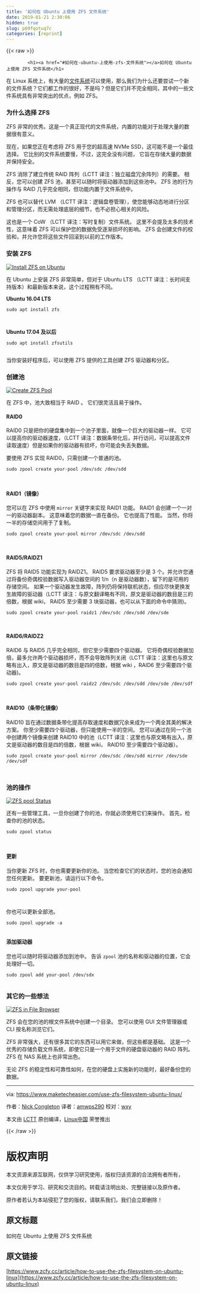 ```yaml
---
title: '如何在 Ubuntu 上使用 ZFS 文件系统' 
date: 2019-01-21 2:30:06
hidden: true
slug: p69fqotuq7c
categories: [reprint]
---
```


{{< raw >}}

            <h1><a href="#如何在-ubuntu-上使用-zfs-文件系统"></a>如何在 Ubuntu 上使用 ZFS 文件系统</h1>
<p>在 Linux 系统上，有大量的<a href="https://www.maketecheasier.com/best-linux-filesystem-for-ssd/">文件系统</a>可以使用，那么我们为什么还要尝试一个新的文件系统？它们都工作的很好，不是吗？但是它们并不完全相同，其中的一些文件系统具有非常突出的优点，例如 ZFS。</p>
<h3><a href="#为什么选择-zfs"></a>为什么选择 ZFS</h3>
<p>ZFS 非常的优秀。这是一个真正现代的文件系统，内置的功能对于处理大量的数据很有意义。</p>
<p>现在，如果您正在考虑将 ZFS 用于您的超高速 NVMe SSD，这可能不是一个最佳选择。 它比别的文件系统要慢，不过，这完全没有问题， 它旨在存储大量的数据并保持安全。</p>
<p>ZFS 消除了建立传统 RAID 阵列（LCTT 译注：独立磁盘冗余阵列）的需要。 相反，您可以创建 ZFS 池，甚至可以随时将驱动器添加到这些池中。 ZFS 池的行为操作与 RAID 几乎完全相同，但功能内置于文件系统中。</p>
<p>ZFS 也可以替代 LVM （LCTT 译注：逻辑盘卷管理），使您能够动态地进行分区和管理分区，而无需处理底层的细节，也不必担心相关的风险。</p>
<p>这也是一个 CoW （LCTT 译注：写时复制）文件系统。 这里不会提及太多的技术性，这意味着 ZFS 可以保护您的数据免受逐渐损坏的影响。 ZFS 会创建文件的校验和，并允许您将这些文件回滚到以前的工作版本。</p>
<h3><a href="#安装-zfs"></a>安装 ZFS</h3>
<p><a href="https://camo.githubusercontent.com/5fdb23e7e180a0932f41ab6abf23e9e82e7fe7f5/68747470733a2f2f7777772e6d616b65746563686561736965722e636f6d2f6173736574732f75706c6f6164732f323031372f30392f7a66732d696e7374616c6c2e6a7067"><img src="https://p0.ssl.qhimg.com/t0195d6ea2e08e90834.jpg" alt="Install ZFS on Ubuntu" title="Install ZFS on Ubuntu"></a></p>
<p>在 Ubuntu 上安装 ZFS 非常简单，但对于 Ubuntu LTS （LCTT 译注：长时间支持版本）和最新版本来说，这个过程稍有不同。</p>
<p><strong>Ubuntu 16.04 LTS</strong></p>
<pre><code class="hljs cmake">sudo apt <span class="hljs-keyword">install</span> zfs

</code></pre><p><strong>Ubuntu 17.04 及以后</strong></p>
<pre><code class="hljs cmake">sudo apt <span class="hljs-keyword">install</span> zfsutils

</code></pre><p>当你安装好程序后，可以使用 ZFS 提供的工具创建 ZFS 驱动器和分区。</p>
<h3><a href="#创建池"></a>创建池</h3>
<p><a href="https://camo.githubusercontent.com/fd05affb5de721238827c4af402a135da43ac901/68747470733a2f2f7777772e6d616b65746563686561736965722e636f6d2f6173736574732f75706c6f6164732f323031372f30392f7a66732d6372656174652d706f6f6c2e6a7067"><img src="https://p0.ssl.qhimg.com/t01262e9604a535d812.jpg" alt="Create ZFS Pool" title="Create ZFS Pool"></a></p>
<p>在 ZFS 中，池大致相当于 RAID 。 它们很灵活且易于操作。</p>
<h4><a href="#raid0"></a>RAID0</h4>
<p>RAID0 只是把你的硬盘集中到一个池子里面，就像一个巨大的驱动器一样。 它可以提高你的驱动器速度，（LCTT 译注：数据条带化后，并行访问，可以提高文件读取速度）但是如果你的驱动器有损坏，你可能会失丢失数据。</p>
<p>要使用 ZFS 实现 RAID0，只需创建一个普通的池。</p>
<pre><code class="hljs awk">sudo zpool create your-pool <span class="hljs-regexp">/dev/</span>sdc <span class="hljs-regexp">/dev/</span>sdd

</code></pre><h4><a href="#raid1镜像"></a>RAID1（镜像）</h4>
<p>您可以在 ZFS 中使用 <code>mirror</code> 关键字来实现 RAID1 功能。 RAID1 会创建一个一对一的驱动器副本。 这意味着您的数据一直在备份。 它也提高了性能。 当然，你将一半的存储空间用于了复制。</p>
<pre><code class="hljs routeros">sudo zpool create your-pool<span class="hljs-built_in"> mirror </span>/dev/sdc /dev/sdd

</code></pre><h4><a href="#raid5raidz1"></a>RAID5/RAIDZ1</h4>
<p>ZFS 将 RAID5 功能实现为 RAIDZ1。 RAID5 要求驱动器至少是 3 个。并允许您通过将备份奇偶校验数据写入驱动器空间的 1/n（n 是驱动器数），留下的是可用的存储空间。 如果一个驱动器发生故障，阵列仍将保持联机状态，但应尽快更换发生故障的驱动器（LCTT 译注：与原文翻译略有不同，原文是驱动器的数目是三的倍数，根据 wiki， RAID5 至少需要 3 块驱动器，也可以从下面的命令中猜测)。</p>
<pre><code class="hljs awk">sudo zpool create your-pool raidz1 <span class="hljs-regexp">/dev/</span>sdc <span class="hljs-regexp">/dev/</span>sdd <span class="hljs-regexp">/dev/</span>sde

</code></pre><h4><a href="#raid6raidz2"></a>RAID6/RAIDZ2</h4>
<p>RAID6 与 RAID5 几乎完全相同，但它至少需要四个驱动器。 它将奇偶校验数据加倍，最多允许两个驱动器损坏，而不会导致阵列关闭（LCTT 译注：这里也与原文略有出入，原文是驱动器的数目是四的倍数，根据 wiki ，RAID6 至少需要四个驱动器)。</p>
<pre><code class="hljs awk">sudo zpool create your-pool raidz2 <span class="hljs-regexp">/dev/</span>sdc <span class="hljs-regexp">/dev/</span>sdd <span class="hljs-regexp">/dev/</span>sde <span class="hljs-regexp">/dev/</span>sdf

</code></pre><h4><a href="#raid10条带化镜像"></a>RAID10（条带化镜像）</h4>
<p>RAID10 旨在通过数据条带化提高存取速度和数据冗余来成为一个两全其美的解决方案。 你至少需要四个驱动器，但只能使用一半的空间。 您可以通过在同一个池中创建两个镜像来创建 RAID10 中的池（LCTT 译注：这里也与原文略有出入，原文是驱动器的数目是四的倍数，根据 wiki， RAID10 至少需要四个驱动器）。</p>
<pre><code class="hljs routeros">sudo zpool create your-pool<span class="hljs-built_in"> mirror </span>/dev/sdc /dev/sdd<span class="hljs-built_in"> mirror </span>/dev/sde /dev/sdf

</code></pre><h3><a href="#池的操作"></a>池的操作</h3>
<p><a href="https://camo.githubusercontent.com/1719ac90253de57a9bfcee03c20dff14c8eb4018/68747470733a2f2f7777772e6d616b65746563686561736965722e636f6d2f6173736574732f75706c6f6164732f323031372f30392f7a66732d706f6f6c2d7374617475732e6a7067"><img src="https://p0.ssl.qhimg.com/t011783998b3a4a8681.jpg" alt="ZFS pool Status" title="ZFS pool Status"></a></p>
<p>还有一些管理工具，一旦你创建了你的池，你就必须使用它们来操作。 首先，检查你的池的状态。</p>
<pre><code class="hljs ebnf"><span class="hljs-attribute">sudo zpool status</span>

</code></pre><h4><a href="#更新"></a>更新</h4>
<p>当你更新 ZFS 时，你也需要更新你的池。 当您检查它们的状态时，您的池会通知您任何更新。 要更新池，请运行以下命令。</p>
<pre><code class="hljs routeros">sudo zpool<span class="hljs-built_in"> upgrade </span>your-pool

</code></pre><p>你也可以更新全部池。</p>
<pre><code class="hljs routeros">sudo zpool<span class="hljs-built_in"> upgrade </span>-a

</code></pre><h4><a href="#添加驱动器"></a>添加驱动器</h4>
<p>您也可以随时将驱动器添加到池中。 告诉 <code>zpool</code> 池的名称和驱动器的位置，它会处理好一切。</p>
<pre><code class="hljs dockerfile">sudo zpool <span class="hljs-keyword">add</span><span class="bash"> your-pool /dev/sdx
</span>
</code></pre><h3><a href="#其它的一些想法"></a>其它的一些想法</h3>
<p><a href="https://camo.githubusercontent.com/26f288973f6d1f249767f120810d1e6c9fc428fc/68747470733a2f2f7777772e6d616b65746563686561736965722e636f6d2f6173736574732f75706c6f6164732f323031372f30392f7a66732d706f6f6c2d6f70656e2e6a7067"><img src="https://p0.ssl.qhimg.com/t01588a08d1a59636ca.jpg" alt="ZFS in File Browser" title="ZFS in File Browser"></a></p>
<p>ZFS 会在您的池的根文件系统中创建一个目录。 您可以使用 GUI 文件管理器或 CLI 按名称浏览它们。</p>
<p>ZFS 非常强大，还有很多其它的东西可以用它来做，但这些都是基础。 这是一个优秀的存储负载文件系统，即使它只是一个用于文件的硬盘驱动器的 RAID 阵列。 ZFS 在 NAS 系统上也非常出色。</p>
<p>无论 ZFS 的稳定性和可靠性如何，在您的硬盘上实施新的功能时，最好备份您的数据。</p>
<hr>
<p>via: <a href="https://www.maketecheasier.com/use-zfs-filesystem-ubuntu-linux/">https://www.maketecheasier.com/use-zfs-filesystem-ubuntu-linux/</a></p>
<p>作者：<a href="https://www.maketecheasier.com/author/nickcongleton/">Nick Congleton</a> 译者：<a href="https://github.com/amwps290">amwps290</a> 校对：<a href="https://github.com/wxy">wxy</a></p>
<p>本文由 <a href="https://github.com/LCTT/TranslateProject">LCTT</a> 原创编译，<a href="https://linux.cn/">Linux中国</a> 荣誉推出</p>

          
{{< /raw >}}

# 版权声明
本文资源来源互联网，仅供学习研究使用，版权归该资源的合法拥有者所有，

本文仅用于学习、研究和交流目的。转载请注明出处、完整链接以及原作者。

原作者若认为本站侵犯了您的版权，请联系我们，我们会立即删除！

## 原文标题
如何在 Ubuntu 上使用 ZFS 文件系统

## 原文链接
[https://www.zcfy.cc/article/how-to-use-the-zfs-filesystem-on-ubuntu-linux](https://www.zcfy.cc/article/how-to-use-the-zfs-filesystem-on-ubuntu-linux)

